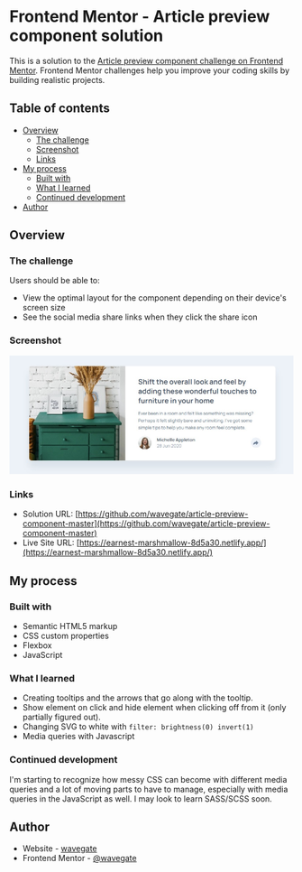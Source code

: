 # Frontend Mentor - Article preview component solution

This is a solution to the [Article preview component challenge on Frontend Mentor](https://www.frontendmentor.io/challenges/article-preview-component-dYBN_pYFT). Frontend Mentor challenges help you improve your coding skills by building realistic projects.

## Table of contents

- [Overview](#overview)
  - [The challenge](#the-challenge)
  - [Screenshot](#screenshot)
  - [Links](#links)
- [My process](#my-process)
  - [Built with](#built-with)
  - [What I learned](#what-i-learned)
  - [Continued development](#continued-development)
- [Author](#author)

## Overview

### The challenge

Users should be able to:

- View the optimal layout for the component depending on their device's screen size
- See the social media share links when they click the share icon

### Screenshot

![](./screenshot.jpg)

### Links

- Solution URL: [https://github.com/wavegate/article-preview-component-master](https://github.com/wavegate/article-preview-component-master)
- Live Site URL: [https://earnest-marshmallow-8d5a30.netlify.app/](https://earnest-marshmallow-8d5a30.netlify.app/)

## My process

### Built with

- Semantic HTML5 markup
- CSS custom properties
- Flexbox
- JavaScript

### What I learned

- Creating tooltips and the arrows that go along with the tooltip.
- Show element on click and hide element when clicking off from it (only partially figured out).
- Changing SVG to white with `filter: brightness(0) invert(1)`
- Media queries with Javascript

### Continued development

I'm starting to recognize how messy CSS can become with different media queries and a lot of moving parts to have to manage, especially with media queries in the JavaScript as well. I may look to learn SASS/SCSS soon.

## Author

- Website - [wavegate](https://github.com/wavegate)
- Frontend Mentor - [@wavegate](https://www.frontendmentor.io/profile/wavegate)
